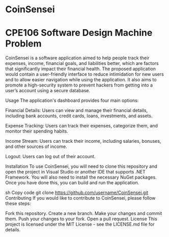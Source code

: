 # CoinSensei
# CPE106 Software Design Machine Problem

CoinSensei is a software application aimed to help people track their expenses, income, financial goals, and liabilities better, which are factors that significantly impact their financial health. The proposed application would contain a user-friendly interface to reduce intimidation for new users and to allow easier navigation while using the application. It also aims to promote a high-security system to prevent hackers from getting into a user’s account using a secure database.

Usage
The application's dashboard provides four main options:

Financial Details: Users can view and manage their financial details, including bank accounts, credit cards, loans, investments, and assets.

Expense Tracking: Users can track their expenses, categorize them, and monitor their spending habits.

Income Stream: Users can track their income, including salaries, bonuses, and other sources of income.

Logout: Users can log out of their account.

Installation
To use CoinSensei, you will need to clone this repository and open the project in Visual Studio or another IDE that supports .NET Framework. You will also need to install the necessary NuGet packages. Once you have done this, you can build and run the application.

sh
Copy code
git clone https://github.com/username/CoinSensei.git
Contributing
If you would like to contribute to CoinSensei, please follow these steps:

Fork this repository.
Create a new branch.
Make your changes and commit them.
Push your changes to your fork.
Open a pull request.
License
This project is licensed under the MIT License - see the LICENSE.md file for details.
